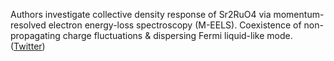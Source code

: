 
Authors investigate collective density response of Sr2RuO4 via momentum-resolved electron energy-loss spectroscopy (M-EELS). Coexistence of non-propagating charge fluctuations & dispersing Fermi liquid-like mode. ([Twitter](https://twitter.com/JoshuahHeath/status/1283447768053428224))
